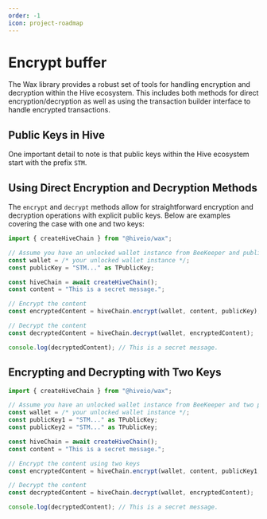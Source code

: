 ```yaml
---
order: -1
icon: project-roadmap
---
```


# Encrypt buffer

The Wax library provides a robust set of tools for handling encryption and decryption within the Hive ecosystem. This includes both methods for direct encryption/decryption as well as using the transaction builder interface to handle encrypted transactions.

## Public Keys in Hive

One important detail to note is that public keys within the Hive ecosystem start with the prefix `STM`.

## Using Direct Encryption and Decryption Methods

The `encrypt` and `decrypt` methods allow for straightforward encryption and decryption operations with explicit public keys. Below are examples covering the case with one and two keys:

```typescript
import { createHiveChain } from "@hiveio/wax";

// Assume you have an unlocked wallet instance from BeeKeeper and public key (STM...)
const wallet = /* your unlocked wallet instance */;
const publicKey = "STM..." as TPublicKey;

const hiveChain = await createHiveChain();
const content = "This is a secret message.";

// Encrypt the content
const encryptedContent = hiveChain.encrypt(wallet, content, publicKey);

// Decrypt the content
const decryptedContent = hiveChain.decrypt(wallet, encryptedContent);

console.log(decryptedContent); // This is a secret message.
```

## Encrypting and Decrypting with Two Keys

```typescript
import { createHiveChain } from "@hiveio/wax";

// Assume you have an unlocked wallet instance from BeeKeeper and two public keys (STM...)
const wallet = /* your unlocked wallet instance */;
const publicKey1 = "STM..." as TPublicKey;
const publicKey2 = "STM..." as TPublicKey;

const hiveChain = await createHiveChain();
const content = "This is a secret message.";

// Encrypt the content using two keys
const encryptedContent = hiveChain.encrypt(wallet, content, publicKey1, publicKey2);

// Decrypt the content
const decryptedContent = hiveChain.decrypt(wallet, encryptedContent);

console.log(decryptedContent); // This is a secret message.
```
